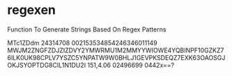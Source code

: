 regexen
=======

Function To Generate Strings Based On Regex Patterns


MTc1ZDdm
24314708
002153534854246346011149
MWJM2ZNGFZDJZIZDVY2YMWRMU1M2MMYYWIOWE4YQBINPF10GZKZ76ILK0UK98CPLV7YSZC5YNPATW9W0BHLJ1GEVPKSDEQZ7EXK63OAOSGJOKJSYOPTDG8CIL1N1DU2I
151,4.06
02496699
0442x==?
